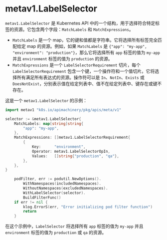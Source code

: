 # metav1.LabelSelector

`metav1.LabelSelector` 是 Kubernetes API 中的一个结构，用于选择符合特定标签的资源。它包含两个字段：`MatchLabels` 和 `MatchExpressions`。

- `MatchLabels` 是一个 map，它的键和值都是字符串。它将选择所有标签完全匹配给定 map 的资源。例如，如果 `MatchLabels` 是 `{"app": "my-app", "environment": "production"}`，那么它将选择所有 `app` 标签的值为 `my-app` 并且 `environment` 标签的值为 `production` 的资源。
- `MatchExpressions` 是一个 `LabelSelectorRequirement` 切片，每个 `LabelSelectorRequirement` 包含一个键，一个操作符和一个值切片。它将选择所有满足所有表达式的资源。操作符可以是 `In`、`NotIn`、`Exists` 或 `DoesNotExist`，分别表示值在给定列表中、值不在给定列表中、键存在或键不存在。

这是一个 `metav1.LabelSelector` 的示例：

```go
import metav1 "k8s.io/apimachinery/pkg/apis/meta/v1"

selector := &metav1.LabelSelector{
    MatchLabels: map[string]string{
        "app": "my-app",
    },
    MatchExpressions: []metav1.LabelSelectorRequirement{
        {
            Key:      "environment",
            Operator: metav1.LabelSelectorOpIn,
            Values:   []string{"production", "qa"},
        },
    },
}

	podFilter, err := podutil.NewOptions().
		WithNamespaces(includedNamespaces).
		WithoutNamespaces(excludedNamespaces).
		WithLabelSelector(selector).
		BuildFilterFunc()
	if err != nil {
		klog.ErrorS(err, "Error initializing pod filter function")
		return
	}
```

在这个示例中，`LabelSelector` 将选择所有 `app` 标签的值为 `my-app` 并且 `environment` 标签的值为 `production` 或 `qa` 的资源。
